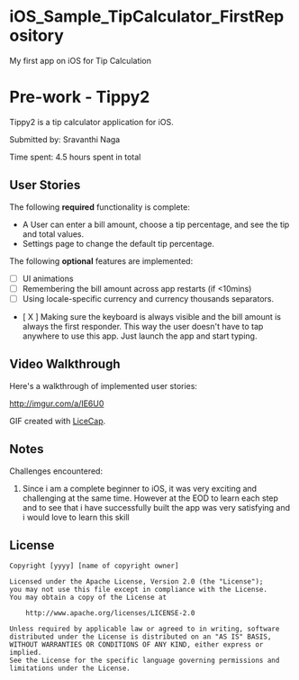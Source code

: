 # iOS_Sample_TipCalculator_FirstRepository
My first app on iOS for Tip Calculation
# Pre-work - Tippy2

Tippy2 is a tip calculator application for iOS.

Submitted by: Sravanthi Naga

Time spent: 4.5 hours spent in total

## User Stories

The following **required** functionality is complete:

* A User can enter a bill amount, choose a tip percentage, and see the tip and total values.
* Settings page to change the default tip percentage.

The following **optional** features are implemented:
* [ ] UI animations
* [ ] Remembering the bill amount across app restarts (if <10mins)
* [ ] Using locale-specific currency and currency thousands separators.
* [ X ] Making sure the keyboard is always visible and the bill amount is always the first responder. This way the user doesn't have to tap anywhere to use this app. Just launch the app and start typing.

## Video Walkthrough 

Here's a walkthrough of implemented user stories:

http://imgur.com/a/IE6U0

GIF created with [LiceCap](http://www.cockos.com/licecap/).

## Notes

Challenges encountered:

1. Since i am a complete beginner to iOS, it was very exciting and challenging at the same time. However at the EOD to learn each step and to see that i have successfully built the app was very satisfying and i would love to learn this skill

## License

    Copyright [yyyy] [name of copyright owner]

    Licensed under the Apache License, Version 2.0 (the "License");
    you may not use this file except in compliance with the License.
    You may obtain a copy of the License at

        http://www.apache.org/licenses/LICENSE-2.0

    Unless required by applicable law or agreed to in writing, software
    distributed under the License is distributed on an "AS IS" BASIS,
    WITHOUT WARRANTIES OR CONDITIONS OF ANY KIND, either express or implied.
    See the License for the specific language governing permissions and
    limitations under the License.
